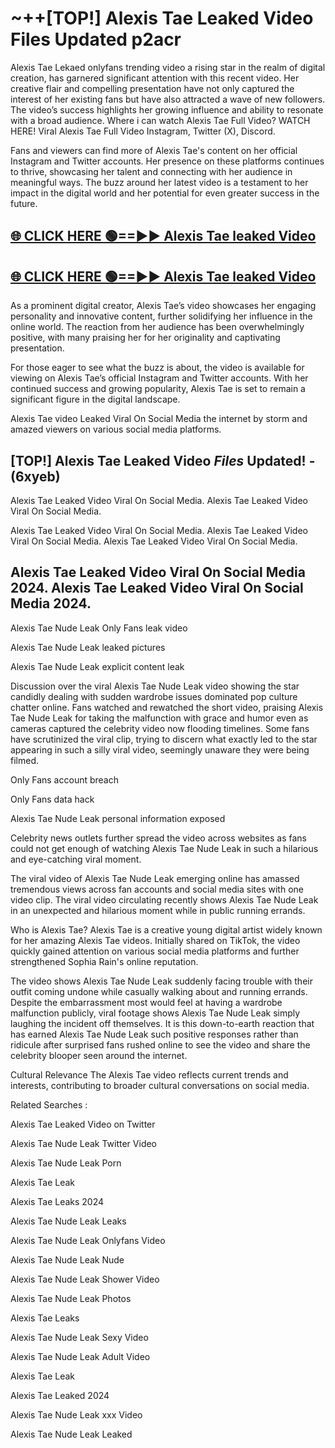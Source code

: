 # ~++[TOP!] Alexis Tae Leaked Video Files Updated p2acr

 Alexis Tae Lekaed onlyfans trending video a rising star in the realm of digital creation, has garnered significant attention with this recent video. Her creative flair and compelling presentation have not only captured the interest of her existing fans but have also attracted a wave of new followers. The video’s success highlights her growing influence and ability to resonate with a broad audience.
Where i can watch  Alexis Tae Full Video? WATCH HERE! Viral  Alexis Tae Full Video Instagram, Twitter (X), Discord.


Fans and viewers can find more of  Alexis Tae's content on her official Instagram and Twitter accounts. Her presence on these platforms continues to thrive, showcasing her talent and connecting with her audience in meaningful ways. The buzz around her latest video is a testament to her impact in the digital world and her potential for even greater success in the future.


## [🌐 CLICK HERE 🟢==►►  Alexis Tae leaked Video ](https://onlyclips.site?title=Alexis_Tae&ref=git)

## [🌐 CLICK HERE 🟢==►►  Alexis Tae leaked Video ](https://onlyclips.site?title=Alexis_Tae&ref=git)


As a prominent digital creator,  Alexis Tae’s video showcases her engaging personality and innovative content, further solidifying her influence in the online world. The reaction from her audience has been overwhelmingly positive, with many praising her for her originality and captivating presentation.

For those eager to see what the buzz is about, the video is available for viewing on  Alexis Tae’s official Instagram and Twitter accounts. With her continued success and growing popularity,  Alexis Tae is set to remain a significant figure in the digital landscape.


  Alexis Tae video Leaked Viral On Social Media the internet by storm and amazed viewers on various social media platforms.


## [TOP!]  Alexis Tae Leaked Video *Files* Updated! - (6xyeb) 

 Alexis Tae Leaked Video Viral On Social Media. Alexis Tae Leaked Video Viral On Social Media.

 Alexis Tae Leaked Video Viral On Social Media. Alexis Tae Leaked Video Viral On Social Media. Alexis Tae Leaked Video Viral On Social Media.


##  Alexis Tae Leaked Video Viral On Social Media 2024. Alexis Tae Leaked Video Viral On Social Media 2024.
 Alexis Tae Nude Leak Only Fans leak video

 Alexis Tae Nude Leak leaked pictures

 Alexis Tae Nude Leak explicit content leak

Discussion over the viral  Alexis Tae Nude Leak video showing the star candidly dealing with sudden wardrobe issues dominated pop culture chatter online. Fans watched and rewatched the short video, praising  Alexis Tae Nude Leak for taking the malfunction with grace and humor even as cameras captured the celebrity video now flooding timelines. Some fans have scrutinized the viral clip, trying to discern what exactly led to the star appearing in such a silly viral video, seemingly unaware they were being filmed.


Only Fans account breach

Only Fans data hack

 Alexis Tae Nude Leak personal information exposed

Celebrity news outlets further spread the video across websites as fans could not get enough of watching  Alexis Tae Nude Leak in such a hilarious and eye-catching viral moment.


The viral video of  Alexis Tae Nude Leak emerging online has amassed tremendous views across fan accounts and social media sites with one video clip. The viral video circulating recently shows  Alexis Tae Nude Leak in an unexpected and hilarious moment while in public running errands.


Who is  Alexis Tae?  Alexis Tae is a creative young digital artist widely known for her amazing  Alexis Tae videos. Initially shared on TikTok, the video quickly gained attention on various social media platforms and further strengthened Sophia Rain's online reputation.

The video shows  Alexis Tae Nude Leak suddenly facing trouble with their outfit coming undone while casually walking about and running errands. Despite the embarrassment most would feel at having a wardrobe malfunction publicly, viral footage shows  Alexis Tae Nude Leak simply laughing the incident off themselves. It is this down-to-earth reaction that has earned  Alexis Tae Nude Leak such positive responses rather than ridicule after surprised fans rushed online to see the video and share the celebrity blooper seen around the internet.

Cultural Relevance The  Alexis Tae video reflects current trends and interests, contributing to broader cultural conversations on social media.

Related Searches :

 Alexis Tae Leaked Video on Twitter

 Alexis Tae Nude Leak Twitter Video

 Alexis Tae Nude Leak Porn

 Alexis Tae Leak 

 Alexis Tae Leaks 2024

 Alexis Tae Nude Leak Leaks

 Alexis Tae Nude Leak Onlyfans Video

 Alexis Tae Nude Leak Nude

 Alexis Tae Nude Leak Shower Video

 Alexis Tae Nude Leak Photos

 Alexis Tae Leaks

 Alexis Tae Nude Leak Sexy Video

 Alexis Tae Nude Leak Adult Video

 Alexis Tae Leak

 Alexis Tae Leaked 2024

 Alexis Tae Nude Leak xxx Video

 Alexis Tae Nude Leak Leaked
